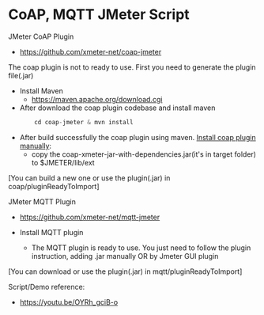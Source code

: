 # CoAP, MQTT JMeter Script

JMeter CoAP Plugin

- https://github.com/xmeter-net/coap-jmeter

The coap plugin is not to ready to use.
First you need to generate the plugin file(.jar)

- Install Maven
  - https://maven.apache.org/download.cgi
- After download the coap plugin codebase and install maven
  ```javascript
      cd coap-jmeter & mvn install
  ```
- After build successfully the coap plugin using maven. 
[Install coap plugin manually](https://jmeter-plugins.org/wiki/PluginsManager/):
  - copy the coap-xmeter-jar-with-dependencies.jar(it's in target folder) to $JMETER/lib/ext

[You can build a new one or use the plugin(.jar) in coap/pluginReadyToImport]

JMeter MQTT Plugin

- https://github.com/xmeter-net/mqtt-jmeter

- Install MQTT plugin
  - The MQTT plugin is ready to use.
    You just need to follow the plugin instruction, adding .jar manually OR by Jmeter GUI plugin

[You can download or use the plugin(.jar) in mqtt/pluginReadyToImport]

Script/Demo reference:

- https://youtu.be/OYRh_gciB-o
